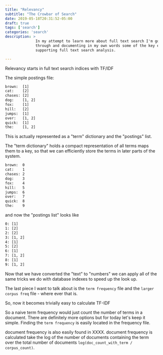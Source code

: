 ```yaml
---
title: "Relevancy"
subtitle: "The Crowbar of Search"
date: 2019-05-18T20:31:52-05:00
draft: true
tags: ['search']
categories: 'search'
description: >
              In my attempt to learn more about full text search I'm going
              through and documenting in my own words some of the key elements
              supporting full text search analysis.

---
```


Relevancy starts in full text search indices with TF/IDF

The simple postings file:

```txt
brown:  [1]
cat:    [2]
chases: [2]
dog:    [1, 2]
fox:    [1]
hill:   [2]
jumps:  [1]
over:   [1, 2]
quick:  [1]
the:    [1, 2]
```

This is actually represented as a "term" dictionary and the "postings" list.

The "term dictionary" holds a compact representation of all terms maps them to
a key, so that we can efficiently store the terms in later parts of the system.

```txt
brown:  0
cat:    1
chases: 2
dog:    3
fox:    4
hill:   5
jumps:  6
over:   7
quick:  8
the:    9
```

and now the "postings list" looks like

```txt
0: [1]
1: [2]
2: [2]
3: [1, 2]
4: [1]
5: [2]
6: [1]
7: [1, 2]
8: [1]
9: [1, 2]
```

Now that we have converted the "text" to "numbers" we can apply all of the same
tricks we do with database indexes to speed up the look up.

The last piece I want to talk about is the `term frequency` file
and the `larger corpus freq` file - where ever that is.

So, now it becomes trivially easy to calculate TF-IDF

So a naive term frequency would just count the number of terms in a document.
There are definitely more options but for today let's keep it simple. Finding
the `term frequency` is easily located in the frequency file.

document frequency is also easily found in XXXX. document frequency is
calculated take the log of the number of documents containing the term over the total number of documents `log(doc_count_with_term / corpus_count)`.
